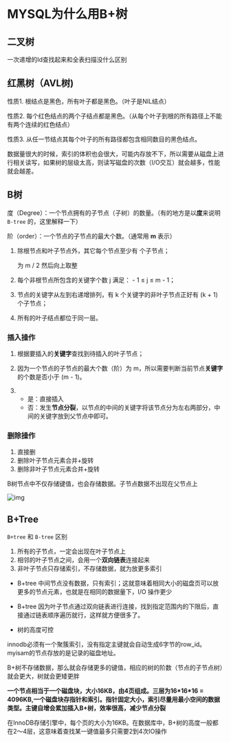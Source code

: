 # MYSQL为什么用B+树

## 二叉树

一次递增的Id查找起来和全表扫描没什么区别

## 红黑树（AVL树)

性质1. 根结点是黑色，所有叶子都是黑色。（叶子是NIL结点） 

性质2. 每个红色结点的两个子结点都是黑色。（从每个叶子到根的所有路径上不能有两个连续的红色结点）

性质3. 从任一节结点其每个叶子的所有路径都包含相同数目的黑色结点。

数据量很大的时候，索引的体积也会很大，可能内存放不下，所以需要从磁盘上进行相关读写，如果树的层级太高，则读写磁盘的次数（I/O交互）就会越多，性能就会越差。

## B树

度（Degree）：一个节点拥有的子节点（子树）的数量。（有的地方是以**度**来说明 `B-tree` 的，这里解释一下）

阶（order）：一个节点的子节点的最大个数。（通常用 **m** 表示）

1. 除根节点和叶子节点外，其它每个节点至少有 个子节点；

    为 m / 2 然后向上取整

2. 每个非根节点所包含的关键字个数 j 满足： - 1 ≤ j ≤ m - 1；

3. 节点的关键字从左到右递增排列，有 k 个关键字的非叶子节点正好有 (k + 1) 个子节点；

4. 所有的叶子结点都位于同一层。

### 插入操作

1. 根据要插入的**关键字**查找到待插入的叶子节点；

2. 因为一个节点的子节点的最大个数（阶）为 m，所以需要判断当前节点**关键字**的个数是否小于 (m - 1)。

3. - 是：直接插入
   - 否：发生**节点分裂**，以节点的中间的关键字将该节点分为左右两部分，中间的关键字放到父节点中即可。

### 删除操作

1. 直接删
2. 删除叶子节点元素合并+旋转
3. 删除非叶子节点元素合并+旋转

B树节点中不仅存储键值，也会存储数据。子节点数据不出现在父节点上

![img](https://pic2.zhimg.com/80/v2-2c2264cc1c6c603dfeca4f84a2575901_720w.jpg)

## B+Tree

`B+tree` 和 `B-tree` 区别

1. 所有的子节点，一定会出现在叶子节点上
2. 相邻的叶子节点之间，会用一个**双向链表**连接起来
3. 非叶子节点只存储索引，不存储数据，就为放更多索引

- B+tree 中间节点没有数据，只有索引；这就意味着相同大小的磁盘页可以放更多的节点元素，也就是在相同的数据量下，I/O 操作更少

- B+tree 因为叶子节点通过双向链表进行连接，找到指定范围内的下限后，直接通过链表顺序遍历就行，这样就方便很多了。

- 树的高度可控

innodb必须有一个聚簇索引，没有指定主键就会自动生成6字节的row_id。myisam的节点存放的是记录的磁盘地址。

B+树不存储数据，那么就会存储更多的键值，相应的树的阶数（节点的子节点树）就会更大，树就会更矮更胖

**一个节点相当于一个磁盘块，大小16KB，由4页组成。三层为16\*16\*16 = 4096KB,一个磁盘块存指针和索引。指针固定大小，索引尽量用最小空间的数据类型。主键自增会累加插入B+树，效率很高，减少节点分裂**

在InnoDB存储引擎中，每个页的大小为16KB。在数据库中，B+树的高度一般都在2～4层，这意味着查找某一键值最多只需要2到4次IO操作

